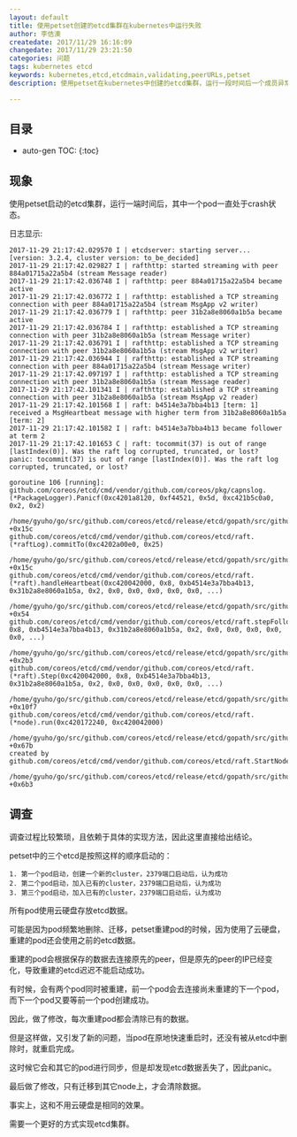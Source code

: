 ```yaml
---
layout: default
title: 使用petset创建的etcd集群在kubernetes中运行失败
author: 李佶澳
createdate: 2017/11/29 16:16:09
changedate: 2017/11/29 23:21:50
categories: 问题
tags: kubernetes etcd
keywords: kubernetes,etcd,etcdmain,validating,peerURLs,petset
description: 使用petset在kubernetes中创建的etcd集群，运行一段时间后一个成员异常

---
```


## 目录
* auto-gen TOC:
{:toc}

## 现象

使用petset启动的etcd集群，运行一端时间后，其中一个pod一直处于crash状态。

日志显示:

	2017-11-29 21:17:42.029570 I | etcdserver: starting server... [version: 3.2.4, cluster version: to_be_decided]
	2017-11-29 21:17:42.029827 I | rafthttp: started streaming with peer 884a01715a22a5b4 (stream Message reader)
	2017-11-29 21:17:42.036748 I | rafthttp: peer 884a01715a22a5b4 became active
	2017-11-29 21:17:42.036772 I | rafthttp: established a TCP streaming connection with peer 884a01715a22a5b4 (stream MsgApp v2 writer)
	2017-11-29 21:17:42.036779 I | rafthttp: peer 31b2a8e8060a1b5a became active
	2017-11-29 21:17:42.036784 I | rafthttp: established a TCP streaming connection with peer 31b2a8e8060a1b5a (stream Message writer)
	2017-11-29 21:17:42.036791 I | rafthttp: established a TCP streaming connection with peer 31b2a8e8060a1b5a (stream MsgApp v2 writer)
	2017-11-29 21:17:42.036944 I | rafthttp: established a TCP streaming connection with peer 884a01715a22a5b4 (stream Message writer)
	2017-11-29 21:17:42.097197 I | rafthttp: established a TCP streaming connection with peer 31b2a8e8060a1b5a (stream Message reader)
	2017-11-29 21:17:42.101341 I | rafthttp: established a TCP streaming connection with peer 31b2a8e8060a1b5a (stream MsgApp v2 reader)
	2017-11-29 21:17:42.101568 I | raft: b4514e3a7bba4b13 [term: 1] received a MsgHeartbeat message with higher term from 31b2a8e8060a1b5a [term: 2]
	2017-11-29 21:17:42.101582 I | raft: b4514e3a7bba4b13 became follower at term 2
	2017-11-29 21:17:42.101653 C | raft: tocommit(37) is out of range [lastIndex(0)]. Was the raft log corrupted, truncated, or lost?
	panic: tocommit(37) is out of range [lastIndex(0)]. Was the raft log corrupted, truncated, or lost?
	
	goroutine 106 [running]:
	github.com/coreos/etcd/cmd/vendor/github.com/coreos/pkg/capnslog.(*PackageLogger).Panicf(0xc4201a8120, 0xf44521, 0x5d, 0xc421b5c0a0, 0x2, 0x2)
	        /home/gyuho/go/src/github.com/coreos/etcd/release/etcd/gopath/src/github.com/coreos/etcd/cmd/vendor/github.com/coreos/pkg/capnslog/pkg_logger.go:75 +0x15c
	github.com/coreos/etcd/cmd/vendor/github.com/coreos/etcd/raft.(*raftLog).commitTo(0xc4202a00e0, 0x25)
	        /home/gyuho/go/src/github.com/coreos/etcd/release/etcd/gopath/src/github.com/coreos/etcd/cmd/vendor/github.com/coreos/etcd/raft/log.go:191 +0x15c
	github.com/coreos/etcd/cmd/vendor/github.com/coreos/etcd/raft.(*raft).handleHeartbeat(0xc420042000, 0x8, 0xb4514e3a7bba4b13, 0x31b2a8e8060a1b5a, 0x2, 0x0, 0x0, 0x0, 0x0, 0x0, ...)
	        /home/gyuho/go/src/github.com/coreos/etcd/release/etcd/gopath/src/github.com/coreos/etcd/cmd/vendor/github.com/coreos/etcd/raft/raft.go:1100 +0x54
	github.com/coreos/etcd/cmd/vendor/github.com/coreos/etcd/raft.stepFollower(0xc420042000, 0x8, 0xb4514e3a7bba4b13, 0x31b2a8e8060a1b5a, 0x2, 0x0, 0x0, 0x0, 0x0, 0x0, ...)
	        /home/gyuho/go/src/github.com/coreos/etcd/release/etcd/gopath/src/github.com/coreos/etcd/cmd/vendor/github.com/coreos/etcd/raft/raft.go:1046 +0x2b3
	github.com/coreos/etcd/cmd/vendor/github.com/coreos/etcd/raft.(*raft).Step(0xc420042000, 0x8, 0xb4514e3a7bba4b13, 0x31b2a8e8060a1b5a, 0x2, 0x0, 0x0, 0x0, 0x0, 0x0, ...)
	        /home/gyuho/go/src/github.com/coreos/etcd/release/etcd/gopath/src/github.com/coreos/etcd/cmd/vendor/github.com/coreos/etcd/raft/raft.go:778 +0x10f7
	github.com/coreos/etcd/cmd/vendor/github.com/coreos/etcd/raft.(*node).run(0xc420172240, 0xc420042000)
	        /home/gyuho/go/src/github.com/coreos/etcd/release/etcd/gopath/src/github.com/coreos/etcd/cmd/vendor/github.com/coreos/etcd/raft/node.go:323 +0x67b
	created by github.com/coreos/etcd/cmd/vendor/github.com/coreos/etcd/raft.StartNode
	        /home/gyuho/go/src/github.com/coreos/etcd/release/etcd/gopath/src/github.com/coreos/etcd/cmd/vendor/github.com/coreos/etcd/raft/node.go:210 +0x6b3

## 调查

调查过程比较繁琐，且依赖于具体的实现方法，因此这里直接给出结论。

petset中的三个etcd是按照这样的顺序启动的：

	1. 第一个pod启动，创建一个新的cluster，2379端口启动后，认为成功
	2. 第二个pod启动，加入已有的cluster，2379端口启动后，认为成功
	3. 第三个pod启动，加入已有的cluster，2379端口启动后，认为成功

所有pod使用云硬盘存放etcd数据。

可能是因为pod频繁地删除、迁移，petset重建pod的时候，因为使用了云硬盘，重建的pod还会使用之前的etcd数据。

重建的pod会根据保存的数据去连接原先的peer，但是原先的peer的IP已经变化，导致重建的etcd迟迟不能启动成功。

有时候，会有两个pod同时被重建，前一个pod会去连接尚未重建的下一个pod，而下一个pod又要等前一个pod创建成功。

因此，做了修改，每次重建pod都会清除已有的数据。

但是这样做，又引发了新的问题，当pod在原地快速重启时，还没有被从etcd中删除时，就重启完成。

这时候它会和其它的pod进行同步，但是却发现etcd数据丢失了，因此panic。

最后做了修改，只有迁移到其它node上，才会清除数据。

事实上，这和不用云硬盘是相同的效果。

需要一个更好的方式实现etcd集群。
